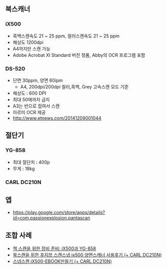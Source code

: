 
## 북스캐너

### iX500
- 흑백스캔속도 21 ~ 25 ppm, 컬러스캔속도 21 ~ 25 ppm
- 해상도 1200dpi
- A4까지만 스캔 가능
- Adobe Acrobat XI Standard 버전 정품, Abby의 OCR 프로그램 포함

### DS-520
- 단면 30ppm, 양면 60ipm
  - A4, 200dpi/200dpi 컬러,흑백, Grey 고속스캔 모드 기준
- 해상도 : 600 DPI
- 최대 50매까지 급지
- A3는 반으로 접여서 스캔
- 아르미 OCR 제공
- <http://www.etnews.com/20141209001044>

## 절단기

### YG-858
- 최대 절단치 : 400p
- 무게 : 18kg

### CARL DC210N

## 앱
- <https://play.google.com/store/apps/details?id=com.passionexplosion.pantascan>


## 조합 사례
- [책 스캔을 위한 장비 준비: iX500과 YG-858](http://pugeun.tistory.com/212)
- [북스캔을 위한 후지쯔 스캔스냅 ix500 양면스캐너 사용후기 (+ CARL DC210N)  ](http://blog.naver.com/nekojp/220187256339)
- [스냅스캔 iX500-EBOOK만들기 (+ CARL DC210N)](http://blog.naver.com/halmi/220084092042)
